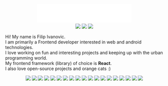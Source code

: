 <p align="center">
<img width="300" src="hello.png">
<br>
<img src="https://i.giphy.com/media/K7o9FdCoDnwEo/giphy.webp">
<img width="300" src="https://media3.giphy.com/media/3oKIPnAiaMCws8nOsE/giphy.gif?cid=790b76112b97e5285caf5cfc92b29d8dfab334ee6d47c26c&rid=giphy.gif&ct=g">
<img src="https://i.giphy.com/media/K7o9FdCoDnwEo/giphy.webp">

Hi! My name is Filip Ivanovic.  
I am primarily a Frontend developer interested in web and android technologies.  
I love working on fun and interesting projects and keeping up with the urban programming world.  
My frontend framework (library) of choice is **React**.  
I also love open-source projects and orange cats :)

<p align="center">
    <img width="50" src="https://cdn.jsdelivr.net/gh/devicons/devicon/icons/javascript/javascript-original.svg" />      
    <img width="50" src="https://cdn.jsdelivr.net/gh/devicons/devicon/icons/react/react-original.svg" />
    <img width="50" src="https://cdn.jsdelivr.net/gh/devicons/devicon/icons/nodejs/nodejs-original-wordmark.svg" />
    <img width="50" src="https://cdn.jsdelivr.net/gh/devicons/devicon/icons/java/java-original-wordmark.svg" />
    <img width="50" src="https://cdn.jsdelivr.net/gh/devicons/devicon/icons/c/c-original.svg" />
    <img width="50" src="https://cdn.jsdelivr.net/gh/devicons/devicon/icons/kotlin/kotlin-original-wordmark.svg" />
    <img width="50" src="https://cdn.jsdelivr.net/gh/devicons/devicon/icons/html5/html5-original-wordmark.svg" />
    <img width="50" src="https://cdn.jsdelivr.net/gh/devicons/devicon/icons/css3/css3-original-wordmark.svg" />
    <img width="50" src="https://cdn.jsdelivr.net/gh/devicons/devicon/icons/csharp/csharp-original.svg" />
    <img width="50" src="https://cdn.jsdelivr.net/gh/devicons/devicon/icons/tailwindcss/tailwindcss-plain.svg" />
    <img width="50" src="https://cdn.jsdelivr.net/gh/devicons/devicon/icons/sass/sass-original.svg" />
    <img width="50" src="https://cdn.jsdelivr.net/gh/devicons/devicon/icons/mysql/mysql-original-wordmark.svg" />
    <img width="50" src="https://cdn.jsdelivr.net/gh/devicons/devicon/icons/mongodb/mongodb-original-wordmark.svg" />
    <img width="50" src="https://cdn.jsdelivr.net/gh/devicons/devicon/icons/vscode/vscode-original.svg" />
    <img width="50" src="https://cdn.jsdelivr.net/gh/devicons/devicon/icons/git/git-original.svg" />
    <img width="50" src="https://cdn.jsdelivr.net/gh/devicons/devicon/icons/github/github-original.svg" />
    <img width="50" src="https://cdn.jsdelivr.net/gh/devicons/devicon/icons/figma/figma-original.svg" />
    <img width="50" src="https://cdn.jsdelivr.net/gh/devicons/devicon/icons/androidstudio/androidstudio-original.svg" />
    <img width="50" src="https://cdn.jsdelivr.net/gh/devicons/devicon/icons/express/express-original-wordmark.svg" />
</p>
</p>
